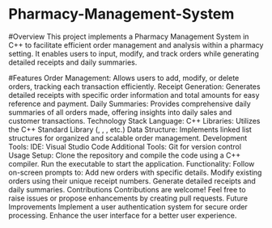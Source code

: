 # Pharmacy-Management-System
#Overview
This project implements a Pharmacy Management System in C++ to facilitate efficient order management and analysis within a pharmacy setting. It enables users to input, modify, and track orders while generating detailed receipts and daily summaries.

#Features
Order Management: Allows users to add, modify, or delete orders, tracking each transaction efficiently.
Receipt Generation: Generates detailed receipts with specific order information and total amounts for easy reference and payment.
Daily Summaries: Provides comprehensive daily summaries of all orders made, offering insights into daily sales and customer transactions.
Technology Stack
Language: C++
Libraries: Utilizes the C++ Standard Library (<iostream>, <string>, <fstream>, etc.)
Data Structure: Implements linked list structures for organized and scalable order management.
Development Tools:
IDE: Visual Studio Code
Additional Tools: Git for version control
Usage
Setup: Clone the repository and compile the code using a C++ compiler. Run the executable to start the application.
Functionality:
Follow on-screen prompts to:
Add new orders with specific details.
Modify existing orders using their unique receipt numbers.
Generate detailed receipts and daily summaries.
Contributions
Contributions are welcome! Feel free to raise issues or propose enhancements by creating pull requests.
Future Improvements
Implement a user authentication system for secure order processing.
Enhance the user interface for a better user experience.

